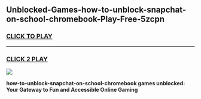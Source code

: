 
## Unblocked-Games-how-to-unblock-snapchat-on-school-chromebook-Play-Free-5zcpn
<h3>
<a href="https://premium76.site?title=how-to-unblock-snapchat-on-school-chromebook&ref=21A">CLICK TO PLAY</a></h3>
<hr>

<h3>
<a href="https://premium76.site?title=how-to-unblock-snapchat-on-school-chromebook&ref=21A">CLICK 2 PLAY</a>
  
</h3>

<a href="https://premium76.site?title=how-to-unblock-snapchat-on-school-chromebook&ref=21A"><img src="https://clearcache.store/games.png"></a>


**how-to-unblock-snapchat-on-school-chromebook games unblocked: Your Gateway to Fun and Accessible Online Gaming**
